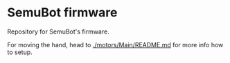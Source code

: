 # SemuBot firmware

Repository for SemuBot's firmware.

For moving the hand, head to [./motors/Main/README.md](https://github.com/SemuBot/Firmware/blob/main/motors/Main/README.md) for more info how to setup.
